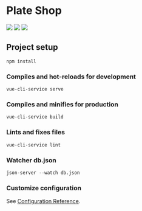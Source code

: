 # Plate Shop

<img src="https://img.shields.io/badge/vue-3.0.0-%2342b983"> <img src="https://img.shields.io/badge/vuex-4.0.2-%2342b983"> <img src="https://img.shields.io/badge/Tailwind-2.0.2-%2300c2ff">

## Project setup
```
npm install
```

### Compiles and hot-reloads for development
```
vue-cli-service serve
```

### Compiles and minifies for production
```
vue-cli-service build
```

### Lints and fixes files
```
vue-cli-service lint
```

### Watcher db.json
```
json-server --watch db.json
```

### Customize configuration
See [Configuration Reference](https://cli.vuejs.org/config/).